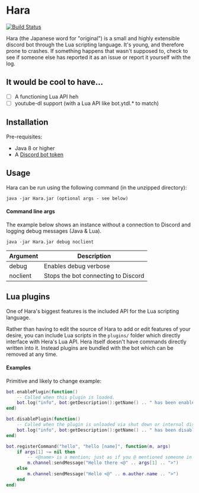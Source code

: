 # Hara

[![Build Status](https://ci.jammehcow.ml/job/Hara/badge/icon)](https://ci.jammehcow.ml/job/Hara/)

Hara (the Japanese word for "original") is a small and highly extensible discord bot through the Lua scripting language. It's young, and therefore prone to crashes.
If something happens that wasn't supposed to, check to see if someone else has reported it as an issue or report it yourself with the log.

## It would be cool to have...

- [ ] A functioning Lua API heh
- [ ] youtube-dl support (with a Lua API like bot.ytdl.* to match)

## Installation

Pre-requisites:
 - Java 8 or higher
 - A [Discord bot token](https://discordapp.com/developers/docs/topics/oauth2#registering-applications)

## Usage

Hara can be run using the following command (in the unzipped directory):

```
java -jar Hara.jar (optional args - see below)
```

#### Command line args

The example below shows an instance without a connection to Discord and logging debug messages (Java & Lua).
 
```
java -jar Hara.jar debug noclient
```

| Argument | Description |
| -------- | ----------- |
| debug    | Enables debug verbose |
| noclient | Stops the bot connecting to Discord |

## Lua plugins

One of Hara's biggest features is the included API for the Lua scripting language.

Rather than having to edit the source of Hara to add or edit features of your desire, you can include Lua scripts in the ```plugins/``` folder which directly interface with Hera's Lua API.
Hera itself doesn't have commands directly written into it. Instead plugins are bundled with the bot which can be removed at any time.

#### Examples

Primitive and likely to change example:
```lua
bot.enablePlugin(function()
    -- Called when this plugin is loaded.
    bot.log("info", bot:getDescription():getName() .. " has been enabled!")
end)

bot.disablePlugin(function()
    -- Called when the plugin is unloaded via shut down or internal disableAll() is called.
    bot.log("info", bot:getDescription():getName() .. " has been disabled! See you later.")
end)

bot.registerCommand("hello", "hello [name]", function(m, args)
    if args[1] ~= nil then
        -- <@name> is a mention; just as if you @ mentioned someone in chat.
        m.channel:sendMessage("Hello there <@" .. args[1] .. ">")
    else
        m.channel:sendMessage("Hello <@" .. m.author.name .. ">")
    end
end)
```